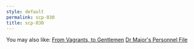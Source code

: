 ```yaml
---
style: default
permalink: scp-030
title: scp-030
---
```

You may also like:
[From Vagrants, to Gentlemen](http://scp-wiki.net/from-vagrants-to-gentlemen)
[Dr Major's Personnel File](http://scp-wiki.net/dr-major-personnel-file)